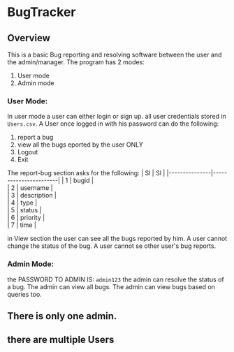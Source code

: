 # BugTracker

## Overview

This is a basic Bug reporting and resolving software between the user and the admin/manager.
The program has 2 modes:
1.	User mode
2.	Admin mode



### User Mode:

In user mode a user can either login or sign up. 
all user credentials stored in `Users.csv`.
A User once logged in with his password can do the following:
1.	report a bug
2.	view all the bugs eported by the user ONLY
3.	Logout
4.	Exit

The report-bug section asks for the following:
|	Sl	|	Sl		|
|---------------|-----------------------|
|	1	|	bugid		|	
|	2	|	username	|	
|	3	|	description	|	
|	4	|	type		|	
|	5	|	status		|	
|	6	|	priority	|	
|	7	|	time		|	

in View section the user can see all the bugs reported by him.
A user cannot change the status of the bug.
A user cannot se other user's bug reports.



### Admin Mode:

the PASSWORD TO ADMIN IS: `admin123`
the admin can resolve the status of a bug.
The admin can view all bugs.
The admin can view bugs based on queries too.

## There is only one admin.
## there are multiple Users
